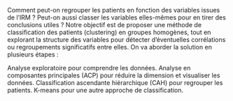Comment peut-on regrouper les patients en fonction des variables issues de l’IRM ? Peut-on aussi classer les variables elles-mêmes pour en tirer des conclusions utiles ?
Notre objectif est de proposer une méthode de classification des patients (clustering) en groupes homogènes, tout en explorant la structure des variables pour détecter d’éventuelles corrélations ou regroupements significatifs entre elles.
On va aborder la solution en plusieurs étapes :

Analyse exploratoire pour comprendre les données.
Analyse en composantes principales (ACP) pour réduire la dimension et visualiser les données.
Classification ascendante hiérarchique (CAH) pour regrouper les patients.
K-means pour une autre approche de classification.
